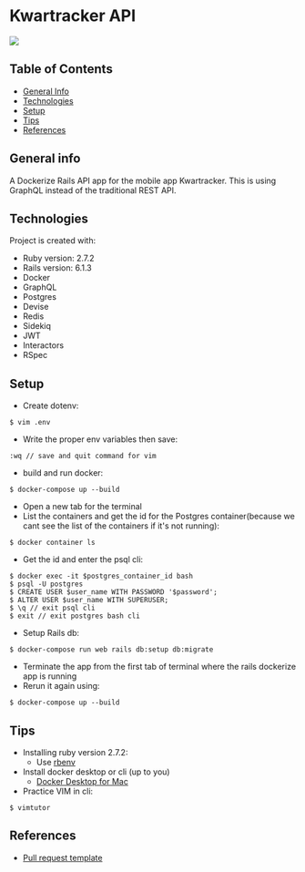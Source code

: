 # Kwartracker API
![](https://github.com/jaimejazarenoiii/kwartracker-api/actions/workflows/main.yml/badge.svg)

## Table of Contents
* [General Info](#general-info)
* [Technologies](#technologies)
* [Setup](#setup)
* [Tips](#tips)
* [References](#references)

## General info
A Dockerize Rails API app for the mobile app Kwartracker. This is using GraphQL instead of the traditional REST API.

## Technologies
Project is created with:
* Ruby version: 2.7.2
* Rails version: 6.1.3
* Docker
* GraphQL
* Postgres
* Devise
* Redis
* Sidekiq
* JWT
* Interactors
* RSpec

## Setup
* Create dotenv:
```
$ vim .env 
```
* Write the proper env variables then save:
```
:wq // save and quit command for vim
```
* build and run docker:
```
$ docker-compose up --build
```
* Open a new tab for the terminal
* List the containers and get the id for the Postgres container(because we cant see the list of the containers if it's not running):
```
$ docker container ls
```
* Get the id and enter the psql cli:
```
$ docker exec -it $postgres_container_id bash
$ psql -U postgres
$ CREATE USER $user_name WITH PASSWORD '$password';
$ ALTER USER $user_name WITH SUPERUSER;
$ \q // exit psql cli
$ exit // exit postgres bash cli
```
* Setup Rails db:
```
$ docker-compose run web rails db:setup db:migrate
```

* Terminate the app from the first tab of terminal where the rails dockerize app is running
* Rerun it again using:
```
$ docker-compose up --build
```
## Tips

* Installing ruby version 2.7.2:
  - Use [rbenv](https://github.com/rbenv/rbenv)
* Install docker desktop or cli (up to you)
  - [Docker Desktop for
      Mac](https://hub.docker.com/editions/community/docker-ce-desktop-mac/)
* Practice VIM in cli:
```
$ vimtutor
```
## References
* [Pull request template](https://gist.github.com/jaimejazarenoiii/63364c6e6201b39b8d2c3a98d7028930)
